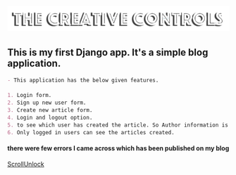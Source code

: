 # <h1><a href="https://scrollunlock.wordpress.com/"><img src="https://github.com/trickyj/Blog_app_in_Django/blob/master/src/assets/logo.png"></a></h1>	

## This is my first Django app. It's a simple blog application. 

```markdown
- This application has the below given features.

1. Login form.
2. Sign up new user form.
3. Create new article form.
4. Login and logout option.
5. to see which user has created the article. So Author information is listed.
6. Only logged in users can see the articles created.
```
#### there were few errors I came across which has been published on my blog

<a href="https://scrollunlock.wordpress.com/">ScrollUnlock</a>